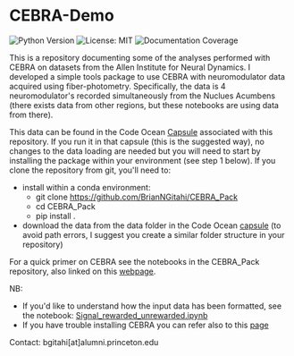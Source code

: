 # CEBRA-Demo

![Python Version](https://img.shields.io/badge/python-3.9.7%2B-blue)
![License: MIT](https://img.shields.io/badge/License-MIT-yellow.svg)
![Documentation Coverage](https://img.shields.io/badge/documentation-100%25-brightgreen)

This is a repository documenting some of the analyses performed with CEBRA on datasets from the Allen Institute for Neural Dynamics. I developed a simple tools package to use CEBRA with neuromodulator data acquired using fiber-photometry. Specifically, the data is 4 neuromodulator's recorded simultaneously from the Nuclues Acumbens (there exists data from other regions, but these notebooks are using data from there).

This data can be found in the Code Ocean [Capsule](https://codeocean.allenneuraldynamics.org/capsule/2441328/tree?cw=true) associated with this repository. If you run it in that capsule (this is the suggested way), no changes to the data loading are needed but you will need to start by installing the package within your environment (see step 1 below). If you clone the repository from git, you'll need to:
- install within a conda environment:
  - git clone https://github.com/BrianNGitahi/CEBRA_Pack
  - cd CEBRA_Pack
  - pip install .
- download the data from the data folder in the Code Ocean [capsule](https://codeocean.allenneuraldynamics.org/capsule/2441328/tree?cw=true) (to avoid path errors, I suggest you create a similar folder structure in your repository)

For a quick primer on CEBRA see the notebooks in the CEBRA_Pack repository, also linked on this [webpage](https://brianngitahi.github.io/). 


NB: 
- If you'd like to understand how the input data has been formatted, see the notebook: [Signal_rewarded_unrewarded.ipynb](https://github.com/BrianNGitahi/CEBRA-Demo/blob/main/Neural_Data_Analyses/Signal_rewarded_unrewarded.ipynb)
- If you have trouble installing CEBRA you can refer also to this [page](https://cebra.ai/docs/installation.html)


Contact: bgitahi[at]alumni.princeton.edu
